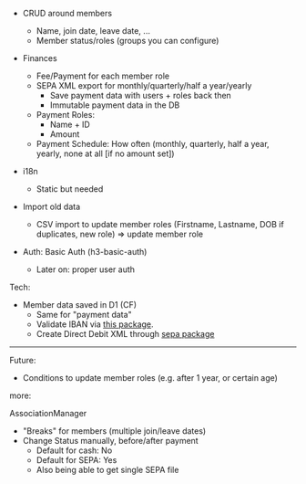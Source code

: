 * CRUD around members
  * Name, join date, leave date, ...
  * Member status/roles (groups you can configure)
* Finances
  * Fee/Payment for each member role
  * SEPA XML export for monthly/quarterly/half a year/yearly
    * Save payment data with users + roles back then
    * Immutable payment data in the DB
  * Payment Roles:
    * Name + ID
    * Amount
  * Payment Schedule: How often (monthly, quarterly, half a year, yearly, none at all [if no amount set])

* i18n
  * Static but needed

* Import old data
  * CSV import to update member roles (Firstname, Lastname, DOB if duplicates, new role) => update member role

* Auth: Basic Auth (h3-basic-auth)
  * Later on: proper user auth

Tech:

* Member data saved in D1 (CF)
  * Same for "payment data"
  * Validate IBAN via [this package](https://github.com/Simplify/ibantools).
  * Create Direct Debit XML through [sepa package](https://www.npmjs.com/package/sepa#creating-an-xml-directdebit-document)
---

Future:
  * Conditions to update member roles (e.g. after 1 year, or certain age)

more:

AssociationManager

* "Breaks" for members (multiple join/leave dates)
* Change Status manually, before/after payment
  * Default for cash: No
  * Default for SEPA: Yes 
  * Also being able to get single SEPA file
